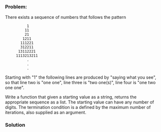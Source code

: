 ### Problem:
<p>There exists a sequence of numbers that follows the pattern</p>
<pre><code>          1
         11
         21
        1211
       111221
       312211
      13112221
     1113213211
          .
          .
          .</code></pre><p>Starting with &quot;1&quot; the following lines are produced by &quot;saying what you see&quot;, so that line two is &quot;one one&quot;, line three is &quot;two one(s)&quot;, line four is &quot;one two one one&quot;.</p>
<p>Write a function that given a starting value as a string, returns the appropriate sequence as a list. The starting value can have any number of digits. The termination condition is a defined by the maximum number of iterations, also supplied as an argument.</p>

### Solution
